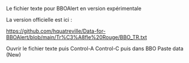 Le fichier texte pour BBOAlert en version expérimentale

La version officielle est ici : 

https://github.com/hquatreville/Data-for-BBOAlert/blob/main/Tr%C3%A8fle%20Rouge/BBO_TR.txt

Ouvrir le fichier texte puis
Control-A
Control-C
puis dans BBO
Paste data (New)

